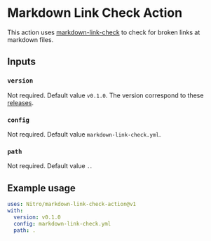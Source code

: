 # Markdown Link Check Action
This action uses [markdown-link-check](https://github.com/Nitro/markdown-link-check) to check for broken links at markdown files.

## Inputs
### `version`
Not required. Default value `v0.1.0`.
The version correspond to these [releases](https://github.com/Nitro/markdown-link-check/releases).

### `config`
Not required. Default value `markdown-link-check.yml`.

### `path`
Not required. Default value `.`.

## Example usage
```yml
uses: Nitro/markdown-link-check-action@v1
with:
  version: v0.1.0
  config: markdown-link-check.yml
  path: .
```
